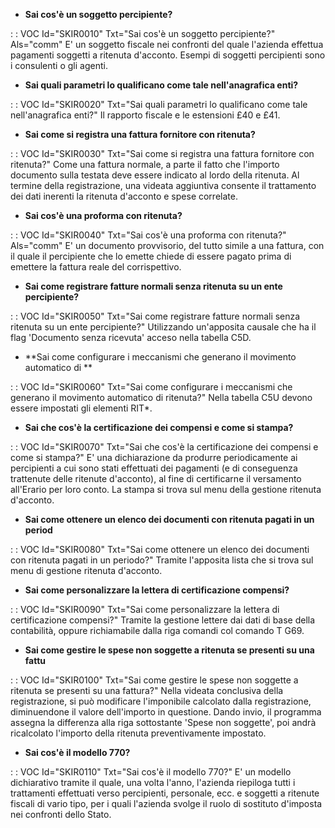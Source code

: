 - **Sai cos'è un soggetto percipiente?**

 :  : VOC Id="SKIR0010" Txt="Sai cos'è un soggetto percipiente?" Als="comm"
E' un soggetto fiscale nei confronti del quale l'azienda effettua pagamenti soggetti a ritenuta d'acconto. Esempi di soggetti percipienti sono i consulenti o gli agenti.
- **Sai quali parametri lo qualificano come tale nell'anagrafica enti?**

 :  : VOC Id="SKIR0020" Txt="Sai quali parametri lo qualificano come tale nell'anagrafica enti?"
Il rapporto fiscale e le estensioni £40 e £41.
- **Sai come si registra una fattura fornitore con ritenuta?**

 :  : VOC Id="SKIR0030" Txt="Sai come si registra una fattura fornitore con ritenuta?"
Come una fattura normale, a parte il fatto che l'importo documento sulla testata deve essere indicato al lordo della ritenuta. Al termine della registrazione, una videata aggiuntiva consente il trattamento dei dati inerenti la ritenuta d'acconto e spese correlate.
- **Sai cos'è una proforma con ritenuta?**

 :  : VOC Id="SKIR0040" Txt="Sai cos'è una proforma con ritenuta?" Als="comm"
E' un documento provvisorio, del tutto simile a una fattura, con il quale il percipiente che lo emette chiede di essere pagato prima di emettere la fattura reale del corrispettivo.
- **Sai come registrare fatture normali senza ritenuta su un ente percipiente?**

 :  : VOC Id="SKIR0050" Txt="Sai come registrare fatture normali senza ritenuta su un ente percipiente?"
Utilizzando un'apposita causale che ha il flag 'Documento senza ricevuta' acceso nella tabella C5D.
- **Sai come configurare i meccanismi che generano il movimento automatico di **

 :  : VOC Id="SKIR0060" Txt="Sai come configurare i meccanismi che generano il movimento automatico di ritenuta?"
Nella tabella C5U devono essere impostati gli elementi RIT\*.
- **Sai che cos'è la certificazione dei compensi e come si stampa?**

 :  : VOC Id="SKIR0070" Txt="Sai che cos'è la certificazione dei compensi e come si stampa?"
E' una dichiarazione da produrre periodicamente ai percipienti a cui sono stati effettuati dei pagamenti (e di conseguenza trattenute delle ritenute d'acconto), al fine di certificarne il versamento all'Erario per loro conto. La stampa si trova sul menu della gestione ritenuta d'acconto.
- **Sai come ottenere un elenco dei documenti con ritenuta pagati in un period**

 :  : VOC Id="SKIR0080" Txt="Sai come ottenere un elenco dei documenti con ritenuta pagati in un periodo?"
Tramite l'apposita lista che si trova sul menu di gestione ritenuta d'acconto.
- **Sai come personalizzare la lettera di certificazione compensi?**

 :  : VOC Id="SKIR0090" Txt="Sai come personalizzare la lettera di certificazione compensi?"
Tramite la gestione lettere dai dati di base della contabilità, oppure richiamabile dalla riga comandi col comando T G69.
- **Sai come gestire le spese non soggette a ritenuta se presenti su una fattu**

 :  : VOC Id="SKIR0100" Txt="Sai come gestire le spese non soggette a ritenuta se presenti su una fattura?"
Nella videata conclusiva della registrazione, si può modificare l'imponibile calcolato dalla registrazione, diminuendone il valore dell'importo in questione. Dando invio, il programma assegna la differenza alla riga sottostante 'Spese non soggette', poi andrà ricalcolato l'importo della ritenuta preventivamente impostato.
- **Sai cos'è il modello 770?**

 :  : VOC Id="SKIR0110" Txt="Sai cos'è il modello 770?"
E' un modello dichiarativo tramite il quale, una volta l'anno, l'azienda riepiloga tutti i trattamenti effettuati verso percipienti, personale, ecc. e soggetti a ritenute fiscali di vario tipo, per i quali l'azienda svolge il ruolo di sostituto d'imposta nei confronti dello Stato.
